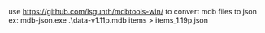use https://github.com/lsgunth/mdbtools-win/ to convert mdb files to json
ex:
mdb-json.exe .\data-v1.11p.mdb items > items_1.19p.json
